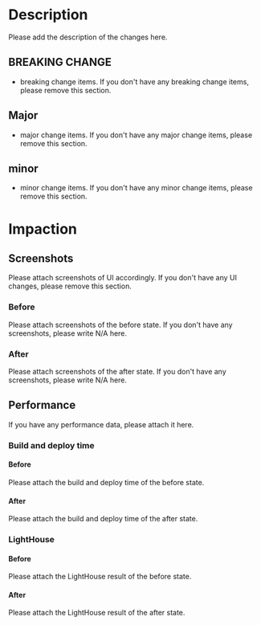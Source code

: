 # Description

Please add the description of the changes here.

## BREAKING CHANGE

- breaking change items. If you don't have any breaking change items, please remove this section.

## Major

- major change items. If you don't have any major change items, please remove this section.

## minor

- minor change items. If you don't have any minor change items, please remove this section.

# Impaction

## Screenshots

Please attach screenshots of UI accordingly. If you don't have any UI changes, please remove this section.

### Before

Please attach screenshots of the before state.
If you don't have any screenshots, please write N/A here.

### After

Please attach screenshots of the after state.
If you don't have any screenshots, please write N/A here.

## Performance

If you have any performance data, please attach it here.

### Build and deploy time

#### Before

Please attach the build and deploy time of the before state.

#### After

Please attach the build and deploy time of the after state.

### LightHouse

#### Before

Please attach the LightHouse result of the before state.

#### After

Please attach the LightHouse result of the after state.
